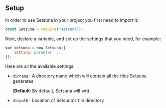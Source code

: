 ## Setup

In order to use Setsuna in your project you first need to import it:

```js
const Setsuna = require("setsuna");
```

Next, declare a variable, and set up the settings that you need, for example:

```js
var setsuna = new Setsuna({
	setting:'paramter' ...
});
```

Here are all the available settings:

* `dirname` : A directory name which will contain all the files Setsuna generates 

    (**Default**: By default, Setsuna will wri)
* `dirpath` : Location of Setsuna's file directory